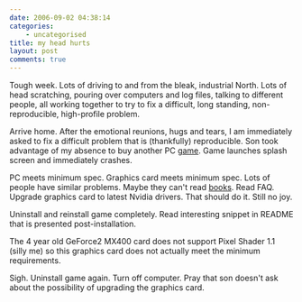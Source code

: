 ```yaml
---
date: 2006-09-02 04:38:14
categories:
    - uncategorised
title: my head hurts
layout: post
comments: true
---
```

Tough week. Lots of driving to and from the bleak, industrial North.
Lots of head scratching, pouring over computers and log files, talking
to different people, all working together to try to fix a difficult,
long standing, non-reproducible, high-profile problem.

Arrive home. After the emotional reunions, hugs and tears, I am
immediately asked to fix a difficult problem that is (thankfully)
reproducible. Son took advantage of my absence to buy another PC
[game](http://www.lionhead.com/bw2/). Game launches splash screen and
immediately crashes.

PC meets minimum spec. Graphics card meets minimum spec. Lots of people
have similar problems. Maybe they can't read
[books](http://www.nbrightside.com/blog/2006/06/13/helping-people-read-books/).
Read FAQ. Upgrade graphics card to latest Nvidia drivers. That should do
it. Still no joy.

Uninstall and reinstall game completely. Read interesting snippet in
README that is presented post-installation.

The 4 year old GeForce2 MX400 card does not support Pixel Shader 1.1
(silly me) so this graphics card does not actually meet the minimum
requirements.

Sigh. Uninstall game again. Turn off computer. Pray that son doesn't ask
about the possibility of upgrading the graphics card.
